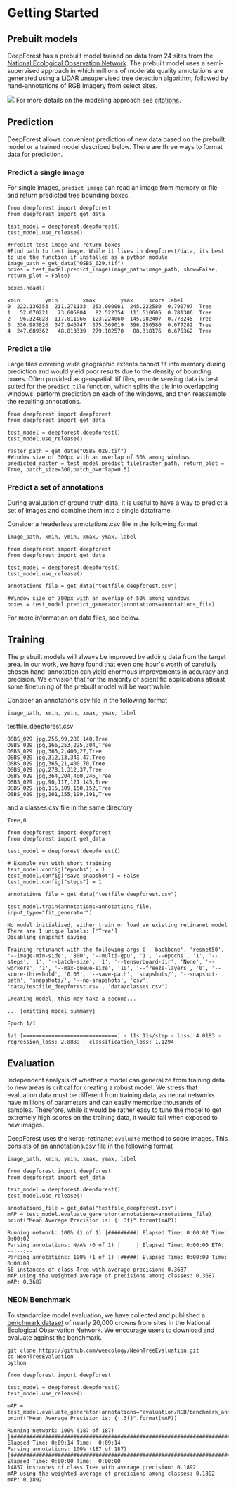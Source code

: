 # Getting Started

## Prebuilt models

DeepForest has a prebuilt model trained on data from 24 sites from the [National Ecological Observation Network](https://www.neonscience.org/field-sites/field-sites-map). The prebuilt model uses a semi-supervised approach in which millions of moderate quality annotations are generated using a LiDAR unsupervised tree detection algorithm, followed by hand-annotations of RGB imagery from select sites.

![](../www/semi-supervised.png)
For more details on the modeling approach see [citations](landing.html#citation).

## Prediction

DeepForest allows convenient prediction of new data based on the prebuilt model or a trained model described below. There are three ways to format data for prediction.

### Predict a single image

For single images, ```predict_image``` can read an image from memory or file and return predicted tree bounding boxes.

```{python}
from deepforest import deepforest
from deepforest import get_data

test_model = deepforest.deepforest()
test_model.use_release()

#Predict test image and return boxes
#Find path to test image. While it lives in deepforest/data, its best to use the function if installed as a python module
image_path = get_data("OSBS_029.tif")
boxes = test_model.predict_image(image_path=image_path, show=False, return_plot = False)

boxes.head()
```

```
xmin        ymin        xmax        ymax     score label
0  222.136353  211.271133  253.000061  245.222580  0.790797  Tree
1   52.070221   73.605804   82.522354  111.510605  0.781306  Tree
2   96.324028  117.811966  123.224060  145.982407  0.778245  Tree
3  336.983826  347.946747  375.369019  396.250580  0.677282  Tree
4  247.689362   48.813339  279.102570   88.318176  0.675362  Tree
```

### Predict a tile

Large tiles covering wide geographic extents cannot fit into memory during prediction and would yield poor results due to the density of bounding boxes. Often provided as geospatial .tif files, remote sensing data is best suited for the ```predict_tile``` function, which splits the tile into overlapping windows, perform prediction on each of the windows, and then reassemble the resulting annotations.

```
from deepforest import deepforest
from deepforest import get_data

test_model = deepforest.deepforest()
test_model.use_release()

raster_path = get_data("OSBS_029.tif")
#Window size of 300px with an overlap of 50% among windows
predicted_raster = test_model.predict_tile(raster_path, return_plot = True, patch_size=300,patch_overlap=0.5)
```

### Predict a set of annotations

During evaluation of ground truth data, it is useful to have a way to predict a set of images and combine them into a single dataframe.

Consider a headerless annotations.csv file in the following format

```
image_path, xmin, ymin, xmax, ymax, label
```

```
from deepforest import deepforest
from deepforest import get_data

test_model = deepforest.deepforest()
test_model.use_release()

annotations_file = get_data("testfile_deepforest.csv")

#Window size of 300px with an overlap of 50% among windows
boxes = test_model.predict_generator(annotations=annotations_file)
```

For more information on data files, see below.

## Training

The prebuilt models will always be improved by adding data from the target area. In our work, we have found that even one hour's worth of carefully chosen hand-annotation can yield enormous improvements in accuracy and precision. We envision that for the majority of scientific applications atleast some finetuning of the prebuilt model will be worthwhile.

Consider an annotations.csv file in the following format

```
image_path, xmin, ymin, xmax, ymax, label
```

testfile_deepforest.csv

```
OSBS_029.jpg,256,99,288,140,Tree
OSBS_029.jpg,166,253,225,304,Tree
OSBS_029.jpg,365,2,400,27,Tree
OSBS_029.jpg,312,13,349,47,Tree
OSBS_029.jpg,365,21,400,70,Tree
OSBS_029.jpg,278,1,312,37,Tree
OSBS_029.jpg,364,204,400,246,Tree
OSBS_029.jpg,90,117,121,145,Tree
OSBS_029.jpg,115,109,150,152,Tree
OSBS_029.jpg,161,155,199,191,Tree
```

and a classes.csv file in the same directory

```
Tree,0
```

```{python}
from deepforest import deepforest
from deepforest import get_data

test_model = deepforest.deepforest()

# Example run with short training
test_model.config["epochs"] = 1
test_model.config["save-snapshot"] = False
test_model.config["steps"] = 1

annotations_file = get_data("testfile_deepforest.csv")

test_model.train(annotations=annotations_file, input_type="fit_generator")
```

```{python}
No model initialized, either train or load an existing retinanet model
There are 1 unique labels: ['Tree']
Disabling snapshot saving

Training retinanet with the following args ['--backbone', 'resnet50', '--image-min-side', '800', '--multi-gpu', '1', '--epochs', '1', '--steps', '1', '--batch-size', '1', '--tensorboard-dir', 'None', '--workers', '1', '--max-queue-size', '10', '--freeze-layers', '0', '--score-threshold', '0.05', '--save-path', 'snapshots/', '--snapshot-path', 'snapshots/', '--no-snapshots', 'csv', 'data/testfile_deepforest.csv', 'data/classes.csv']

Creating model, this may take a second...

... [omitting model summary]

Epoch 1/1

1/1 [==============================] - 11s 11s/step - loss: 4.0183 - regression_loss: 2.8889 - classification_loss: 1.1294
```

## Evaluation

Independent analysis of whether a model can generalize from training data to new areas is critical for creating a robust model. We stress that evaluation data must be different from training data, as neural networks have millions of parameters and can easily memorize thousands of samples. Therefore, while it would be rather easy to tune the model to get extremely high scores on the training data, it would fail when exposed to new images.

DeepForest uses the keras-retinanet ```evaluate``` method to score images. This consists of an annotations.csv file in the following format

```
image_path, xmin, ymin, xmax, ymax, label
```

```{python}
from deepforest import deepforest
from deepforest import get_data

test_model = deepforest.deepforest()
test_model.use_release()

annotations_file = get_data("testfile_deepforest.csv")
mAP = test_model.evaluate_generator(annotations=annotations_file)
print("Mean Average Precision is: {:.3f}".format(mAP))
```

```{python}
Running network: 100% (1 of 1) |#########| Elapsed Time: 0:00:02 Time:  0:00:02
Parsing annotations: N/A% (0 of 1) |     | Elapsed Time: 0:00:00 ETA:  --:--:--
Parsing annotations: 100% (1 of 1) |#####| Elapsed Time: 0:00:00 Time:  0:00:00
60 instances of class Tree with average precision: 0.3687
mAP using the weighted average of precisions among classes: 0.3687
mAP: 0.3687
```

### NEON Benchmark

To standardize model evaluation, we have collected and published a [benchmark dataset](https://github.com/weecology/NeonTreeEvaluation) of nearly 20,000 crowns from sites in the National Ecological Observation Network. We encourage users to download and evaluate against the benchmark.

```{}
git clone https://github.com/weecology/NeonTreeEvaluation.git
cd NeonTreeEvaluation
python
```

```{python}
from deepforest import deepforest

test_model = deepforest.deepforest()
test_model.use_release()

mAP = test_model.evaluate_generator(annotations="evaluation/RGB/benchmark_annotations.csv")
print("Mean Average Precision is: {:.3f}".format(mAP))
```

```
Running network: 100% (187 of 187) |#######################################################################################################################################################| Elapsed Time: 0:09:14 Time:  0:09:14
Parsing annotations: 100% (187 of 187) |###################################################################################################################################################| Elapsed Time: 0:00:00 Time:  0:00:00
14857 instances of class Tree with average precision: 0.1892
mAP using the weighted average of precisions among classes: 0.1892
mAP: 0.1892
```
